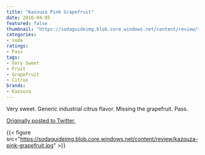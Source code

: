 ```yaml
---
title: "Kazouza Pink Grapefruit"
date: 2016-04-05
featured: false
thumbnail: "https://sodaguideimg.blob.core.windows.net/content/review/thumbs/kazouza-pink-grapefruit.jpg"
categories:
- soda
ratings:
- Pass
tags:
- Very Sweet
- Fruit
- Grapefruit
- Citrus
brands:
- Kazouza
---
```


Very sweet. Generic industrial citrus flavor. Missing the grapefruit. Pass.

[Originally posted to Twitter.](https://twitter.com/Cavorter/status/717398485243465729)

{{< figure src="https://sodaguideimg.blob.core.windows.net/content/review/kazouza-pink-grapefruit.jpg" >}}

